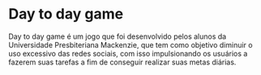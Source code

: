 # Day to day game
Day to day game é um jogo que foi desenvolvido pelos alunos da Universidade Presbiteriana Mackenzie, que tem como objetivo diminuir o uso excessivo das redes sociais, com isso impulsionando os usuários a fazerem suas tarefas a fim de conseguir realizar suas metas diárias.
